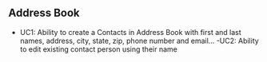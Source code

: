 ## Address Book

- UC1: Ability to create a Contacts in Address 
Book with first and last names, address, 
city, state, zip, phone number and 
email…
-UC2: Ability to edit 
existing contact 
person using their 
name